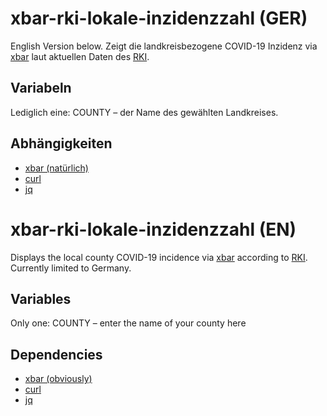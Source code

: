 # xbar-rki-lokale-inzidenzzahl (GER)
English Version below.
Zeigt die landkreisbezogene COVID-19 Inzidenz via [xbar](https://github.com/matryer/xbar) laut aktuellen Daten des [RKI](https://www.rki.de/EN/Content/infections/epidemiology/outbreaks/COVID-19/COVID19.html).

## Variabeln
Lediglich eine: COUNTY – der Name des gewählten Landkreises.

## Abhängigkeiten
* [xbar (natürlich)](https://github.com/matryer/xbar)
* [curl](https://github.com/curl/curl)
* [jq](https://github.com/stedolan/jq)

# xbar-rki-lokale-inzidenzzahl (EN)
Displays the local county COVID-19 incidence via [xbar](https://github.com/matryer/xbar) according to [RKI](https://www.rki.de/EN/Content/infections/epidemiology/outbreaks/COVID-19/COVID19.html). Currently limited to Germany.

## Variables
Only one: COUNTY – enter the name of your county here

## Dependencies
* [xbar (obviously)](https://github.com/matryer/xbar)
* [curl](https://github.com/curl/curl)
* [jq](https://github.com/stedolan/jq)
